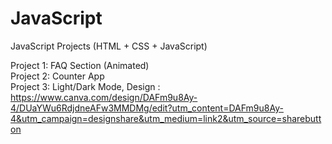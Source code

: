 # JavaScript
JavaScript Projects (HTML + CSS + JavaScript)

Project 1: FAQ Section (Animated)
<br />
Project 2: Counter App
<br />
Project 3: Light/Dark Mode, Design : https://www.canva.com/design/DAFm9u8Ay-4/DUaYWu6RdjdneAFw3MMDMg/edit?utm_content=DAFm9u8Ay-4&utm_campaign=designshare&utm_medium=link2&utm_source=sharebutton
